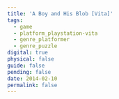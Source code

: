 ```yaml
---
title: 'A Boy and His Blob [Vita]'
tags:
  - game
  - platform_playstation-vita
  - genre_platformer
  - genre_puzzle
digital: true
physical: false
guide: false
pending: false
date: 2014-02-10
permalink: false
---
```

